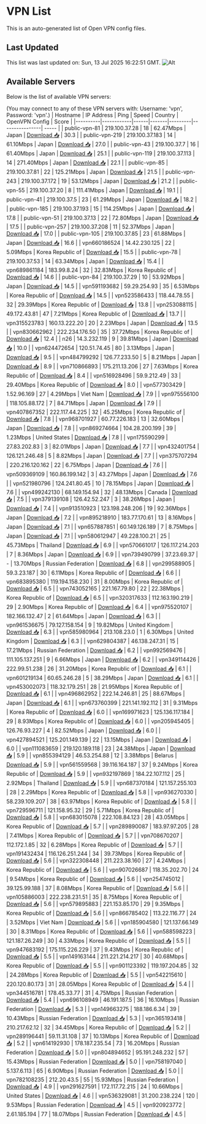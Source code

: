 # VPN List

This is an auto-generated list of Open VPN config files.

## Last Updated

This list was last updated on: Sun, 13 Jul 2025 16:22:51 GMT.
![Alt](https://repobeats.axiom.co/api/embed/186b98318ef1479477931607c1ad7d823f12451f.svg "Repobeats analytics image")

## Available Servers

Below is the list of available VPN servers:

(You may connect to any of these VPN servers with: Username: 'vpn', Password: 'vpn'.)
| Hostname | IP Address | Ping | Speed | Country | OpenVPN Config | Score |
|----------|------------|------|-------|---------|----------------| ----- |
| public-vpn-81 | 219.100.37.28 | 18 | 62.47Mbps | Japan | [Download 📥](./configs/server_0_JP.ovpn) | 30.3 |
| public-vpn-219 | 219.100.37.183 | 14 | 61.10Mbps | Japan | [Download 📥](./configs/server_1_JP.ovpn) | 27.0 |
| public-vpn-43 | 219.100.37.7 | 16 | 61.40Mbps | Japan | [Download 📥](./configs/server_2_JP.ovpn) | 25.1 |
| public-vpn-119 | 219.100.37.113 | 14 | 271.40Mbps | Japan | [Download 📥](./configs/server_3_JP.ovpn) | 22.1 |
| public-vpn-85 | 219.100.37.81 | 22 | 125.21Mbps | Japan | [Download 📥](./configs/server_4_JP.ovpn) | 21.5 |
| public-vpn-243 | 219.100.37.172 | 19 | 53.12Mbps | Japan | [Download 📥](./configs/server_5_JP.ovpn) | 21.2 |
| public-vpn-55 | 219.100.37.20 | 8 | 111.41Mbps | Japan | [Download 📥](./configs/server_6_JP.ovpn) | 19.1 |
| public-vpn-41 | 219.100.37.5 | 23 | 61.29Mbps | Japan | [Download 📥](./configs/server_7_JP.ovpn) | 18.2 |
| public-vpn-185 | 219.100.37.193 | 15 | 114.25Mbps | Japan | [Download 📥](./configs/server_8_JP.ovpn) | 17.8 |
| public-vpn-51 | 219.100.37.13 | 22 | 72.80Mbps | Japan | [Download 📥](./configs/server_9_JP.ovpn) | 17.5 |
| public-vpn-257 | 219.100.37.208 | 11 | 52.37Mbps | Japan | [Download 📥](./configs/server_10_JP.ovpn) | 17.0 |
| public-vpn-105 | 219.100.37.85 | 23 | 61.88Mbps | Japan | [Download 📥](./configs/server_11_JP.ovpn) | 16.6 |
| vpn660186524 | 14.42.230.125 | 22 | 5.09Mbps | Korea Republic of | [Download 📥](./configs/server_12_KR.ovpn) | 15.5 |
| public-vpn-78 | 219.100.37.53 | 14 | 63.34Mbps | Japan | [Download 📥](./configs/server_13_JP.ovpn) | 15.4 |
| vpn689861184 | 183.99.8.24 | 32 | 32.83Mbps | Korea Republic of | [Download 📥](./configs/server_14_KR.ovpn) | 14.6 |
| public-vpn-84 | 219.100.37.29 | 10 | 53.92Mbps | Japan | [Download 📥](./configs/server_15_JP.ovpn) | 14.5 |
| vpn591193682 | 59.29.254.93 | 35 | 6.53Mbps | Korea Republic of | [Download 📥](./configs/server_16_KR.ovpn) | 14.5 |
| vpn523586433 | 118.44.78.55 | 32 | 29.39Mbps | Korea Republic of | [Download 📥](./configs/server_17_KR.ovpn) | 13.8 |
| vpn253088115 | 49.172.43.81 | 47 | 7.21Mbps | Korea Republic of | [Download 📥](./configs/server_18_KR.ovpn) | 13.7 |
| vpn315523783 | 160.13.222.20 | 20 | 2.23Mbps | Japan | [Download 📥](./configs/server_19_JP.ovpn) | 13.5 |
| vpn830662962 | 222.234.176.50 | 35 | 37.72Mbps | Korea Republic of | [Download 📥](./configs/server_20_KR.ovpn) | 12.4 |
| n26 | 14.3.232.119 | 9 | 39.81Mbps | Japan | [Download 📥](./configs/server_21_JP.ovpn) | 10.0 |
| vpn624472654 | 120.51.74.45 | 80 | 3.13Mbps | Japan | [Download 📥](./configs/server_22_JP.ovpn) | 9.5 |
| vpn484799292 | 126.77.233.50 | 5 | 8.21Mbps | Japan | [Download 📥](./configs/server_23_JP.ovpn) | 8.9 |
| vpn710866893 | 175.211.13.206 | 27 | 7.63Mbps | Korea Republic of | [Download 📥](./configs/server_24_KR.ovpn) | 8.4 |
| vpn516928496 | 59.9.212.49 | 33 | 29.40Mbps | Korea Republic of | [Download 📥](./configs/server_25_KR.ovpn) | 8.0 |
| vpn577303429 | 1.52.96.169 | 27 | 4.29Mbps | Viet Nam | [Download 📥](./configs/server_26_VN.ovpn) | 7.9 |
| vpn975556100 | 118.105.88.172 | 7 | 84.71Mbps | Japan | [Download 📥](./configs/server_27_JP.ovpn) | 7.9 |
| vpn407867352 | 222.117.44.225 | 32 | 45.25Mbps | Korea Republic of | [Download 📥](./configs/server_28_KR.ovpn) | 7.8 |
| vpn968701927 | 60.77.226.183 | 13 | 32.60Mbps | Japan | [Download 📥](./configs/server_29_JP.ovpn) | 7.8 |
| vpn869274664 | 104.28.200.199 | 39 | 1.23Mbps | United States | [Download 📥](./configs/server_30_US.ovpn) | 7.8 |
| vpn175590299 | 27.83.202.83 | 3 | 82.01Mbps | Japan | [Download 📥](./configs/server_31_JP.ovpn) | 7.7 |
| vpn432401754 | 126.121.246.48 | 5 | 8.82Mbps | Japan | [Download 📥](./configs/server_32_JP.ovpn) | 7.7 |
| vpn375707294 | 220.216.120.162 | 22 | 6.75Mbps | Japan | [Download 📥](./configs/server_33_JP.ovpn) | 7.6 |
| vpn509369109 | 160.86.199.142 | 3 | 43.27Mbps | Japan | [Download 📥](./configs/server_34_JP.ovpn) | 7.6 |
| vpn521980796 | 124.241.80.45 | 10 | 78.15Mbps | Japan | [Download 📥](./configs/server_35_JP.ovpn) | 7.6 |
| vpn499242130 | 68.149.154.94 | 32 | 48.13Mbps | Canada | [Download 📥](./configs/server_36_CA.ovpn) | 7.5 |
| vpn379139108 | 126.42.52.247 | 3 | 38.26Mbps | Japan | [Download 📥](./configs/server_37_JP.ovpn) | 7.4 |
| vpn913510923 | 123.198.248.206 | 19 | 92.36Mbps | Japan | [Download 📥](./configs/server_38_JP.ovpn) | 7.2 |
| vpn895218910 | 183.77.170.61 | 13 | 8.16Mbps | Japan | [Download 📥](./configs/server_39_JP.ovpn) | 7.1 |
| vpn657887851 | 60.149.126.189 | 7 | 8.75Mbps | Japan | [Download 📥](./configs/server_40_JP.ovpn) | 7.1 |
| vpn580612947 | 49.228.100.21 | 25 | 45.73Mbps | Thailand | [Download 📥](./configs/server_41_TH.ovpn) | 6.9 |
| vpn570661017 | 126.117.214.203 | 7 | 8.36Mbps | Japan | [Download 📥](./configs/server_42_JP.ovpn) | 6.9 |
| vpn739490799 | 37.23.69.37 | - | 13.70Mbps | Russian Federation | [Download 📥](./configs/server_43_RU.ovpn) | 6.8 |
| vpn299588905 | 59.3.23.187 | 30 | 6.11Mbps | Korea Republic of | [Download 📥](./configs/server_44_KR.ovpn) | 6.6 |
| vpn683895380 | 119.194.158.230 | 31 | 8.00Mbps | Korea Republic of | [Download 📥](./configs/server_45_KR.ovpn) | 6.5 |
| vpn743052165 | 221.167.79.80 | 22 | 22.38Mbps | Korea Republic of | [Download 📥](./configs/server_46_KR.ovpn) | 6.5 |
| vpn320317633 | 112.163.190.219 | 29 | 2.90Mbps | Korea Republic of | [Download 📥](./configs/server_47_KR.ovpn) | 6.4 |
| vpn975520107 | 182.166.132.47 | 2 | 61.64Mbps | Japan | [Download 📥](./configs/server_48_JP.ovpn) | 6.3 |
| vpn961536675 | 79.127.158.154 | 9 | 19.82Mbps | United Kingdom | [Download 📥](./configs/server_49_GB.ovpn) | 6.3 |
| vpn585980964 | 213.108.23.0 | 1 | 6.30Mbps | United Kingdom | [Download 📥](./configs/server_50_GB.ovpn) | 6.3 |
| vpn629804387 | 46.138.247.31 | 15 | 17.21Mbps | Russian Federation | [Download 📥](./configs/server_51_RU.ovpn) | 6.2 |
| vpn992569476 | 111.105.137.251 | 9 | 6.66Mbps | Japan | [Download 📥](./configs/server_52_JP.ovpn) | 6.2 |
| vpn349114426 | 222.99.51.238 | 26 | 31.20Mbps | Korea Republic of | [Download 📥](./configs/server_53_KR.ovpn) | 6.1 |
| vpn601219134 | 60.65.246.28 | 5 | 38.29Mbps | Japan | [Download 📥](./configs/server_54_JP.ovpn) | 6.1 |
| vpn453002073 | 118.32.179.251 | 28 | 21.95Mbps | Korea Republic of | [Download 📥](./configs/server_55_KR.ovpn) | 6.1 |
| vpn496862952 | 222.14.246.81 | 25 | 88.67Mbps | Japan | [Download 📥](./configs/server_56_JP.ovpn) | 6.1 |
| vpn673760399 | 221.141.192.112 | 31 | 9.31Mbps | Korea Republic of | [Download 📥](./configs/server_57_KR.ovpn) | 6.0 |
| vpn169971623 | 125.136.117.184 | 29 | 8.93Mbps | Korea Republic of | [Download 📥](./configs/server_58_KR.ovpn) | 6.0 |
| vpn205945405 | 126.76.93.227 | 4 | 82.52Mbps | Japan | [Download 📥](./configs/server_59_JP.ovpn) | 6.0 |
| vpn427894521 | 125.201.149.139 | 22 | 13.15Mbps | Japan | [Download 📥](./configs/server_60_JP.ovpn) | 6.0 |
| vpn111083659 | 219.120.189.118 | 23 | 24.38Mbps | Japan | [Download 📥](./configs/server_61_JP.ovpn) | 5.9 |
| vpn855394129 | 46.53.254.88 | 12 | 3.38Mbps | Belarus | [Download 📥](./configs/server_62_BY.ovpn) | 5.9 |
| vpn561559568 | 39.116.164.187 | 37 | 9.24Mbps | Korea Republic of | [Download 📥](./configs/server_63_KR.ovpn) | 5.9 |
| vpn932197869 | 184.22.107.112 | 25 | 2.92Mbps | Thailand | [Download 📥](./configs/server_64_TH.ovpn) | 5.9 |
| vpn687370184 | 121.157.255.103 | 28 | 2.29Mbps | Korea Republic of | [Download 📥](./configs/server_65_KR.ovpn) | 5.8 |
| vpn936270330 | 58.239.109.207 | 38 | 63.97Mbps | Korea Republic of | [Download 📥](./configs/server_66_KR.ovpn) | 5.8 |
| vpn729596711 | 121.158.95.32 | 29 | 5.71Mbps | Korea Republic of | [Download 📥](./configs/server_67_KR.ovpn) | 5.8 |
| vpn683015078 | 222.108.84.123 | 28 | 43.05Mbps | Korea Republic of | [Download 📥](./configs/server_68_KR.ovpn) | 5.7 |
| vpn289890087 | 183.97.97.205 | 28 | 7.41Mbps | Korea Republic of | [Download 📥](./configs/server_69_KR.ovpn) | 5.7 |
| vpn708670207 | 112.172.1.85 | 32 | 6.28Mbps | Korea Republic of | [Download 📥](./configs/server_70_KR.ovpn) | 5.7 |
| vpn191432434 | 116.126.251.244 | 34 | 39.73Mbps | Korea Republic of | [Download 📥](./configs/server_71_KR.ovpn) | 5.6 |
| vpn322308448 | 211.223.38.160 | 27 | 4.24Mbps | Korea Republic of | [Download 📥](./configs/server_72_KR.ovpn) | 5.6 |
| vpn907026687 | 118.35.202.70 | 24 | 9.54Mbps | Korea Republic of | [Download 📥](./configs/server_73_KR.ovpn) | 5.6 |
| vpn254745012 | 39.125.99.188 | 37 | 8.08Mbps | Korea Republic of | [Download 📥](./configs/server_74_KR.ovpn) | 5.6 |
| vpn105886003 | 222.238.231.51 | 35 | 8.75Mbps | Korea Republic of | [Download 📥](./configs/server_75_KR.ovpn) | 5.6 |
| vpn579895883 | 221.153.85.170 | 29 | 9.35Mbps | Korea Republic of | [Download 📥](./configs/server_76_KR.ovpn) | 5.6 |
| vpn866785402 | 113.22.116.77 | 24 | 3.52Mbps | Viet Nam | [Download 📥](./configs/server_77_VN.ovpn) | 5.6 |
| vpn185904580 | 121.137.66.149 | 30 | 8.31Mbps | Korea Republic of | [Download 📥](./configs/server_78_KR.ovpn) | 5.6 |
| vpn588598223 | 121.187.26.249 | 30 | 4.33Mbps | Korea Republic of | [Download 📥](./configs/server_79_KR.ovpn) | 5.5 |
| vpn947683192 | 175.115.226.229 | 37 | 9.43Mbps | Korea Republic of | [Download 📥](./configs/server_80_KR.ovpn) | 5.5 |
| vpn149163144 | 211.221.214.217 | 30 | 40.68Mbps | Korea Republic of | [Download 📥](./configs/server_81_KR.ovpn) | 5.5 |
| vpn901123392 | 119.197.204.85 | 32 | 24.28Mbps | Korea Republic of | [Download 📥](./configs/server_82_KR.ovpn) | 5.5 |
| vpn542215610 | 220.120.80.173 | 31 | 28.05Mbps | Korea Republic of | [Download 📥](./configs/server_83_KR.ovpn) | 5.4 |
| vpn344516781 | 178.45.33.77 | 31 | 4.75Mbps | Russian Federation | [Download 📥](./configs/server_84_RU.ovpn) | 5.4 |
| vpn696108949 | 46.191.187.5 | 36 | 16.10Mbps | Russian Federation | [Download 📥](./configs/server_85_RU.ovpn) | 5.3 |
| vpn149663275 | 188.186.6.34 | 39 | 10.43Mbps | Russian Federation | [Download 📥](./configs/server_86_RU.ovpn) | 5.3 |
| vpn365193418 | 210.217.62.12 | 32 | 34.45Mbps | Korea Republic of | [Download 📥](./configs/server_87_KR.ovpn) | 5.2 |
| vpn289196441 | 59.11.31.108 | 37 | 10.13Mbps | Korea Republic of | [Download 📥](./configs/server_88_KR.ovpn) | 5.2 |
| vpn614192930 | 178.187.235.54 | 73 | 16.20Mbps | Russian Federation | [Download 📥](./configs/server_89_RU.ovpn) | 5.0 |
| vpn804894652 | 95.191.248.232 | 57 | 15.43Mbps | Russian Federation | [Download 📥](./configs/server_90_RU.ovpn) | 5.0 |
| vpn758197040 | 5.137.6.113 | 65 | 6.90Mbps | Russian Federation | [Download 📥](./configs/server_91_RU.ovpn) | 5.0 |
| vpn782108235 | 212.20.43.5 | 55 | 15.93Mbps | Russian Federation | [Download 📥](./configs/server_92_RU.ovpn) | 4.9 |
| vpn291627591 | 172.117.72.215 | 24 | 10.66Mbps | United States | [Download 📥](./configs/server_93_US.ovpn) | 4.6 |
| vpn536329081 | 31.200.238.224 | 120 | 9.53Mbps | Russian Federation | [Download 📥](./configs/server_94_RU.ovpn) | 4.5 |
| vpn920923772 | 2.61.185.194 | 77 | 18.07Mbps | Russian Federation | [Download 📥](./configs/server_95_RU.ovpn) | 4.5 |
